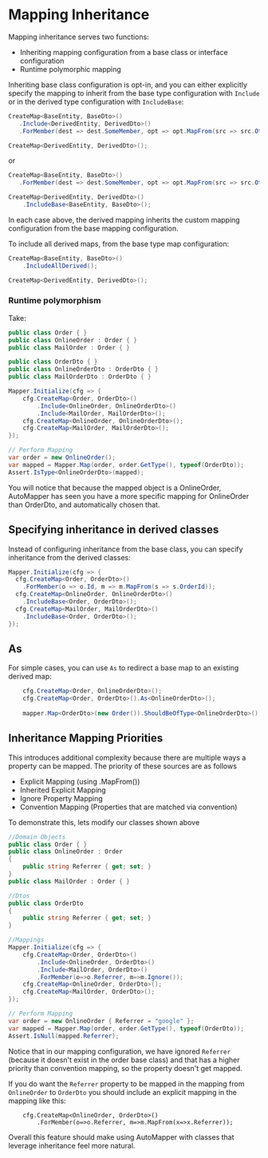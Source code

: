 # Mapping Inheritance

Mapping inheritance serves two functions:

- Inheriting mapping configuration from a base class or interface configuration
- Runtime polymorphic mapping

Inheriting base class configuration is opt-in, and you can either explicitly specify the mapping to inherit from the base type configuration with `Include` or in the derived type configuration with `IncludeBase`:

```c#
CreateMap<BaseEntity, BaseDto>()
   .Include<DerivedEntity, DerivedDto>()
   .ForMember(dest => dest.SomeMember, opt => opt.MapFrom(src => src.OtherMember));

CreateMap<DerivedEntity, DerivedDto>();
```

or

```c#
CreateMap<BaseEntity, BaseDto>()
   .ForMember(dest => dest.SomeMember, opt => opt.MapFrom(src => src.OtherMember));

CreateMap<DerivedEntity, DerivedDto>()
    .IncludeBase<BaseEntity, BaseDto>();
```

In each case above, the derived mapping inherits the custom mapping configuration from the base mapping configuration.

To include all derived maps, from the base type map configuration:

```c#
CreateMap<BaseEntity, BaseDto>()
    .IncludeAllDerived();

CreateMap<DerivedEntity, DerivedDto>();
```

### Runtime polymorphism

Take:

```c#
public class Order { }
public class OnlineOrder : Order { }
public class MailOrder : Order { }

public class OrderDto { }
public class OnlineOrderDto : OrderDto { }
public class MailOrderDto : OrderDto { }

Mapper.Initialize(cfg => {
    cfg.CreateMap<Order, OrderDto>()
        .Include<OnlineOrder, OnlineOrderDto>()
        .Include<MailOrder, MailOrderDto>();
    cfg.CreateMap<OnlineOrder, OnlineOrderDto>();
    cfg.CreateMap<MailOrder, MailOrderDto>();
});

// Perform Mapping
var order = new OnlineOrder();
var mapped = Mapper.Map(order, order.GetType(), typeof(OrderDto));
Assert.IsType<OnlineOrderDto>(mapped);
```

You will notice that because the mapped object is a OnlineOrder, AutoMapper has seen you have a more specific mapping for OnlineOrder than OrderDto, and automatically chosen that.

## Specifying inheritance in derived classes

Instead of configuring inheritance from the base class, you can specify inheritance from the derived classes:

```c#
Mapper.Initialize(cfg => {
  cfg.CreateMap<Order, OrderDto>()
    .ForMember(o => o.Id, m => m.MapFrom(s => s.OrderId));
  cfg.CreateMap<OnlineOrder, OnlineOrderDto>()
    .IncludeBase<Order, OrderDto>();
  cfg.CreateMap<MailOrder, MailOrderDto>()
    .IncludeBase<Order, OrderDto>();
});
```

## As

For simple cases, you can use `As` to redirect a base map to an existing derived map:

```c#
    cfg.CreateMap<Order, OnlineOrderDto>();
    cfg.CreateMap<Order, OrderDto>().As<OnlineOrderDto>();
    
    mapper.Map<OrderDto>(new Order()).ShouldBeOfType<OnlineOrderDto>();
```

## Inheritance Mapping Priorities

This introduces additional complexity because there are multiple ways a property can be mapped. The priority of these sources are as follows

 - Explicit Mapping (using .MapFrom())
 - Inherited Explicit Mapping
 - Ignore Property Mapping
 - Convention Mapping (Properties that are matched via convention)

To demonstrate this, lets modify our classes shown above

```c#
//Domain Objects
public class Order { }
public class OnlineOrder : Order
{
    public string Referrer { get; set; }
}
public class MailOrder : Order { }

//Dtos
public class OrderDto
{
    public string Referrer { get; set; }
}

//Mappings
Mapper.Initialize(cfg => {
    cfg.CreateMap<Order, OrderDto>()
        .Include<OnlineOrder, OrderDto>()
        .Include<MailOrder, OrderDto>()
        .ForMember(o=>o.Referrer, m=>m.Ignore());
    cfg.CreateMap<OnlineOrder, OrderDto>();
    cfg.CreateMap<MailOrder, OrderDto>();
});

// Perform Mapping
var order = new OnlineOrder { Referrer = "google" };
var mapped = Mapper.Map(order, order.GetType(), typeof(OrderDto));
Assert.IsNull(mapped.Referrer);
```

Notice that in our mapping configuration, we have ignored `Referrer` (because it doesn't exist in the order base class) and that has a higher priority than convention mapping, so the property doesn't get mapped.

If you do want the `Referrer` property to be mapped in the mapping from `OnlineOrder` to `OrderDto` you should include an explicit mapping in the mapping like this:

```
    cfg.CreateMap<OnlineOrder, OrderDto>()
        .ForMember(o=>o.Referrer, m=>m.MapFrom(x=>x.Referrer));
```

Overall this feature should make using AutoMapper with classes that leverage inheritance feel more natural.
